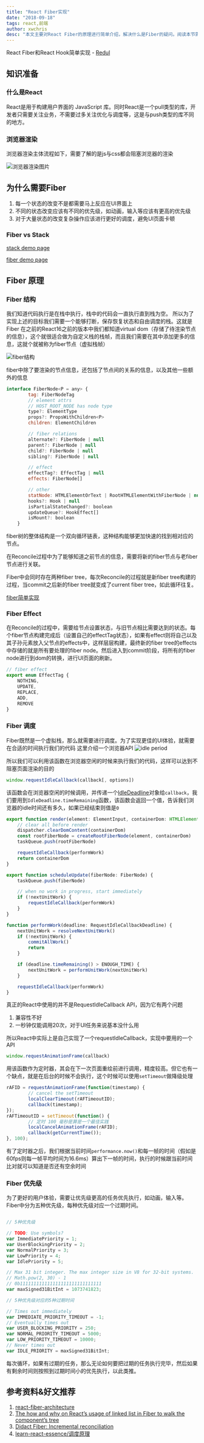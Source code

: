 ```yaml
---
title: "React Fiber实现"
date: "2018-09-18"
tags: react,前端
author: xwchris
desc: "本文主要对React Fiber的原理进行简单介绍，解决什么是Fiber的疑问。阅读本节需要你对React有一定的了解"
---
```


React Fiber和React Hook简单实现 - [Redul](https://github.com/xwchris/redul)

## 知识准备
### 什么是React
React是用于构建用户界面的 JavaScript 库。同时React是一个pull类型的库，开发者只需要关注业务，不需要过多关注优化与调度等，这是与push类型的库不同的地方。

### 浏览器渲染
浏览器渲染主体流程如下，需要了解的是js与css都会阻塞浏览器的渲染

![浏览器渲染图片](https://api.xwchris.me/static/image/a55c1a2d183e6cc1b65f9c3d96d0ff5ab65d7738c63631a8b52cedcc79e58eed.png)

## 为什么需要Fiber
1. 每一个状态的改变不是都需要马上反应在UI界面上
2. 不同的状态改变应该有不同的优先级，如动画，输入等应该有更高的优先级
3. 对于大量状态的改变复杂操作应该进行更好的调度，避免UI页面卡顿

### Fiber vs Stack
[stack demo page](https://claudiopro.github.io/react-fiber-vs-stack-demo/stack.html)

[fiber demo page](https://claudiopro.github.io/react-fiber-vs-stack-demo/fiber.html)

## Fiber 原理
### Fiber 结构
我们知道代码执行是在栈中执行，栈中的代码会一直执行直到栈为空。
所以为了实现上述的目标我们需要一个能够打断，保存恢复状态和自由调度的栈。这就是Fiber
在之前的React16之前的版本中我们都知道virtual dom（存储了待渲染节点的信息），这个就很适合做为自定义栈的栈帧，而且我们需要在其中添加更多的信息，这就个就被称为fiber节点（虚拟栈帧）

![fiber结构](https://api.xwchris.me/static/image/7082fb1664ee00263833a66d725239ebfe7233df5e97bbd9e41823678e62b261.png)


fiber中除了要渲染的节点信息，还包括了节点间的关系的信息，以及其他一些额外的信息

```js
interface FiberNode<P = any> {
        tag: FiberNodeTag
        // element attrs
        // HOST_ROOT_NODE has node type
        type?: ElementType
        props?: PropsWithChildren<P>
        children: ElementChildren

        // fiber relations
        alternate?: FiberNode | null
        parent?: FiberNode | null
        child?: FiberNode | null
        sibling?: FiberNode | null

        // effect
        effectTag?: EffectTag | null
        effects: FiberNode[]

        // other
        statNode: HTMLElementOrText | RootHTMLElementWithFiberNode | null
        hooks?: Hook | null
        isPartialStateChanged?: boolean
        updateQueue?: HookEffect[]
        isMount?: boolean
    }
```

fiber树的整体结构是一个双向循环链表，这种结构能够更加快速的找到相对应的节点。

在Reconcile过程中为了能够知道之前节点的信息，需要将新的fiber节点与老fiber节点进行关联。

Fiber中会同时存在两种fiber tree，每次Reconcile的过程就是新fiber tree构建的过程，当commit之后新的fiber tree就变成了current fiber tree，如此循环往复。

[fiber简单实现](https://github.com/xwchris/redul/blob/master/src/reconcile.ts)
### Fiber Effect
在Reconcile的过程中，需要给节点设置状态，与旧节点相比需要达到的状态。每个fiber节点构建完成后（设置自己的effectTag状态），如果有effect则将自己以及其子孙元素放入父节点的effects中，这样层层构建，最终新的fiber tree的effects中存储的就是所有要处理的fiber node。然后进入到commit阶段，将所有的fiber node进行到dom的转换，进行UI页面的刷新。

```js
// fiber effect
export enum EffectTag {
    NOTHING,
    UPDATE,
    REPLACE,
    ADD,
    REMOVE
}
```
### Fiber 调度
Fiber既然是一个虚拟栈，那么就需要进行调度。为了实现更佳的UI体验，就需要在合适的时间执行我们的代码
这里介绍一个浏览器API
![idle period](https://api.xwchris.me/static/image/1cb846cfb73e4aa8769b91c33c3eeadf50710b774d8fe64e492bd969a2a3c132.png)

所以我们可以利用该函数在浏览器空闲的时候来执行我们的代码，这样可以达到不阻塞页面渲染的目的
```js
window.requestIdleCallback(callback[, options])
```
该函数会在浏览器空闲的时候调用，并传递一个[IdleDeadline](https://developer.mozilla.org/en-US/docs/Web/API/IdleDeadline)对象给`callback`，我们要用到`IdleDeadline.timeRemaining`函数，该函数会返回一个值，告诉我们浏览器的idle时间还有多久，如果已经结束则值是`0`

```js
export function render(element: ElementInput, containerDom: HTMLElement) {
    // clear all before render
    dispatcher.clearDomContent(containerDom)
    const rootFiberNode = createRootFiberNode(element, containerDom)
    taskQueue.push(rootFiberNode)

    requestIdleCallback(performWork)
    return containerDom
}

export function scheduleUpdate(fiberNode: FiberNode) {
    taskQueue.push(fiberNode)

    // when no work in progress, start immediately
    if (!nextUnitWork) {
        requestIdleCallback(performWork)
    }
}

function performWork(deadline: RequestIdleCallbackDeadline) {
    nextUnitWork = resolveNextUnitWork()
    if (!nextUnitWork) {
        commitAllWork()
        return
    }

    if (deadline.timeRemaining() > ENOUGH_TIME) {
        nextUnitWork = performUnitWork(nextUnitWork)
    }

    requestIdleCallback(performWork)
}
```

真正的React中使用的并不是RequestIdleCallback API，因为它有两个问题

1. 兼容性不好
2. 一秒钟仅能调用20次，对于UI任务来说基本没什么用

所以React中实际上是自己实现了一个requestIdleCallback，实现中要用的一个API
```js
window.requestAnimationFrame(callback)
```
用该函数作为定时器，其会在下一次页面重绘前进行调用，精度较高。但它也有一个缺点，就是在后台的时候不会执行，这个时候可以使用`setTimeout`做降级处理
```js
rAFID = requestAnimationFrame(function(timestamp) {
        // cancel the setTimeout
        localClearTimeout(rAFTimeoutID);
        callback(timestamp);
});
rAFTimeoutID = setTimeout(function() {
        // 定时 100 毫秒是算是一个最佳实践
        localCancelAnimationFrame(rAFID);
        callback(getCurrentTime());
}, 100);
```

有了定时器之后，我们根据当前时间`performance.now()`和每一帧的时间（假如是60fps则每一帧平均时间为16.6ms）算出下一帧的时间，执行的时候跟当前时间比对就可以知道是否还有空余时间

### Fiber 优先级
为了更好的用户体验，需要让优先级更高的任务优先执行，如动画，输入等。Fiber中分为五种优先级，每种优先级对应一个过期时间。

```js

// 5种优先级

// TODO: Use symbols?
var ImmediatePriority = 1;
var UserBlockingPriority = 2;
var NormalPriority = 3;
var LowPriority = 4;
var IdlePriority = 5;

// Max 31 bit integer. The max integer size in V8 for 32-bit systems.
// Math.pow(2, 30) - 1
// 0b111111111111111111111111111111
var maxSigned31BitInt = 1073741823;

// 5种优先级对应的5种过期时间

// Times out immediately
var IMMEDIATE_PRIORITY_TIMEOUT = -1;
// Eventually times out
var USER_BLOCKING_PRIORITY = 250;
var NORMAL_PRIORITY_TIMEOUT = 5000;
var LOW_PRIORITY_TIMEOUT = 10000;
// Never times out
var IDLE_PRIORITY = maxSigned31BitInt;
```

每次循环，如果有过期的任务，那么无论如何要把过期的任务执行完毕，然后如果有剩余时间则按照到过期时间小的优先执行，以此类推。

## 参考资料&好文推荐
1. [react-fiber-architecture](https://github.com/acdlite/react-fiber-architecture)
2. [The how and why on React’s usage of linked list in Fiber to walk the component’s tree](https://medium.com/react-in-depth/the-how-and-why-on-reacts-usage-of-linked-list-in-fiber-67f1014d0eb7)
3. [Didact Fiber: Incremental reconciliation](https://engineering.hexacta.com/didact-fiber-incremental-reconciliation-b2fe028dcaec)
4. [learn-react-essence/调度原理](https://github.com/KieSun/learn-react-essence/blob/master/%E8%B0%83%E5%BA%A6%E5%8E%9F%E7%90%86.md)

